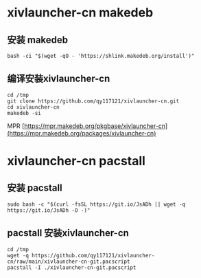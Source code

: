 # xivlauncher-cn makedeb 

## 安装 makedeb 

	bash -ci "$(wget -qO - 'https://shlink.makedeb.org/install')"
	
## 编译安装xivlauncher-cn

	cd /tmp
	git clone https://github.com/qy117121/xivlauncher-cn.git
	cd xivlauncher-cn
	makedeb -si
	
	
MPR [https://mpr.makedeb.org/pkgbase/xivlauncher-cn](https://mpr.makedeb.org/packages/xivlauncher-cn) 

# xivlauncher-cn pacstall 

##  安装 pacstall 

    sudo bash -c "$(curl -fsSL https://git.io/JsADh || wget -q https://git.io/JsADh -O -)"

## pacstall 安装xivlauncher-cn

	cd /tmp
	wget -q https://github.com/qy117121/xivlauncher-cn/raw/main/xivlauncher-cn-git.pacscript
	pacstall -I ./xivlauncher-cn-git.pacscript
	

